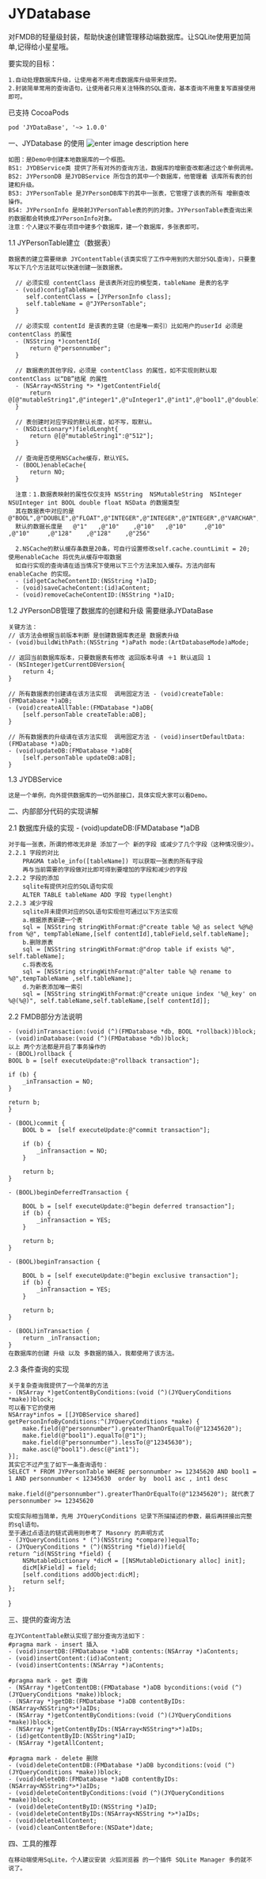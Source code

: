 # JYDatabase
对FMDB的轻量级封装，帮助快速创建管理移动端数据库。让SQLite使用更加简单,记得给小星星哦。

要实现的目标：

	1.自动处理数据库升级，让使用者不用考虑数据库升级带来烦劳。
	2.封装简单常用的查询语句，让使用者只用关注特殊的SQL查询，基本查询不用重复写直接使用即可。

已支持 CocoaPods
	
	pod 'JYDataBase', '~> 1.0.0'
	
一、JYDatabase 的使用
![enter image description here](http://imgdata.hoop8.com/1605/2283412352730.jpg)

	如图：是Demo中创建本地数据库的一个框图。
	BS1: JYDBService类 提供了所有对外的查询方法，数据库的增删查改都通过这个单例调用。
	BS2: JYPersonDB 是JYDBService 所包含的其中一个数据库，他管理着 该库所有表的创建和升级。
	BS3: JYPersonTable 是JYPersonDB库下的其中一张表，它管理了该表的所有 增删查改 操作。
	BS4: JYPersonInfo 是映射JYPersonTable表的列的对象。JYPersonTable表查询出来的数据都会转换成JYPersonInfo对象。
	注意：个人建议不要在项目中建多个数据库，建一个数据库，多张表即可。

1.1 JYPersonTable建立（数据表）
	
	数据表的建立需要继承 JYContentTable(该类实现了工作中用到的大部分SQL查询)，只要重写以下几个方法就可以快速创建一张数据表。
	
	  // 必须实现 contentClass 是该表所对应的模型类，tableName 是表的名字
	  - (void)configTableName{             
         self.contentClass = [JYPersonInfo class];
         self.tableName = @"JYPersonTable";
      }
      
	  // 必须实现 contentId 是该表的主键（也是唯一索引）比如用户的userId 必须是 contentClass 的属性
      - (NSString *)contentId{
          return @"personnumber";
      }

	  // 数据表的其他字段，必须是 contentClass 的属性，如不实现则默认取 contentClass 以“DB”结尾 的属性
      - (NSArray<NSString *> *)getContentField{
          return @[@"mutableString1",@"integer1",@"uInteger1",@"int1",@"bool1",@"double1"];
      }

	  // 表创建时对应字段的默认长度，如不写，取默认。
      - (NSDictionary*)fieldLenght{
      	  return @[@"mutableString1":@"512"];
      }
      
      // 查询是否使用NSCache缓存，默认YES。
      - (BOOL)enableCache{
          return NO;
      }
      
      注意：1.数据表映射的属性仅仅支持 NSString  NSMutableString  NSInteger NSUInteger int BOOL double float NSData 的数据类型
      其在数据表中对应的是@"BOOL",@"DOUBLE",@"FLOAT",@"INTEGER",@"INTEGER",@"INTEGER",@"VARCHAR",@"VARCHAR",@"BLOB"
      默认的数据长度是   @"1"   ,@"10"    ,@"10"   ,@"10"     ,@"10"     ,@"10"     ,@"128"    ,@"128"    ,@"256"
      
      2.NSCache的默认缓存条数是20条，可自行设置修改self.cache.countLimit = 20; 使用enableCache 将优先从缓存中取数据
      如自行实现的查询请在适当情况下使用以下三个方法来加入缓存。方法内部有 enableCache 的实现。
      - (id)getCacheContentID:(NSString *)aID;
	  - (void)saveCacheContent:(id)aContent;
	  - (void)removeCacheContentID:(NSString *)aID;
      
  1.2 JYPersonDB管理了数据库的创建和升级 需要继承JYDataBase

	关键方法：
	// 该方法会根据当前版本判断 是创建数据库表还是 数据表升级
	- (void)buildWithPath:(NSString *)aPath mode:(ArtDatabaseMode)aMode;
	
	// 返回当前数据库版本，只要数据表有修改 返回版本号请 ＋1 默认返回 1
	- (NSInteger)getCurrentDBVersion{
	    return 4;
	}
	
	// 所有数据表的创建请在该方法实现  调用固定方法 - (void)createTable:(FMDatabase *)aDB;
	- (void)createAllTable:(FMDatabase *)aDB{
	    [self.personTable createTable:aDB];
	}
	
	// 所有数据表的升级请在该方法实现  调用固定方法 - (void)insertDefaultData:(FMDatabase *)aDb;
	- (void)updateDB:(FMDatabase *)aDB{
	    [self.personTable updateDB:aDB];
	}

  1.3 JYDBService
  
  	这是一个单例，向外提供数据库的一切外部接口，具体实现大家可以看Demo。
  	
  	
 二、内部部分代码的实现讲解
 
 2.1 数据库升级的实现 - (void)updateDB:(FMDatabase *)aDB 
 
 	对于每一张表，所谓的修改无非是 添加了一个 新的字段 或减少了几个字段（这种情况很少）。
 	2.2.1 字段的对比
 		PRAGMA table_info([tableName]) 可以获取一张表的所有字段
 		再与当前需要的字段做对比即可得到要增加的字段和减少的字段
 	2.2.2 字段的添加
 		sqlite有提供对应的SQL语句实现
 		ALTER TABLE tableName ADD 字段 type(lenght)
 	2.2.3 减少字段
 		sqlite并未提供对应的SQL语句实现但可通过以下方法实现
 		a.根据原表新建一个表
 		sql = [NSString stringWithFormat:@"create table %@ as select %@%@ from %@", tempTableName,[self contentId],tableField,self.tableName];
 		b.删除原表
 		sql = [NSString stringWithFormat:@"drop table if exists %@", self.tableName];
 		c.将表改名
 		sql = [NSString stringWithFormat:@"alter table %@ rename to %@",tempTableName ,self.tableName];
 		d.为新表添加唯一索引
 		sql = [NSString stringWithFormat:@"create unique index '%@_key' on  %@(%@)", self.tableName,self.tableName,[self contentId]];
  	
 2.2 FMDB部分方法说明
 	
 	- (void)inTransaction:(void (^)(FMDatabase *db, BOOL *rollback))block;
	- (void)inDatabase:(void (^)(FMDatabase *db))block;
 	以上 两个方法都是开启了事务操作的
 	- (BOOL)rollback {
    BOOL b = [self executeUpdate:@"rollback transaction"];
    
    if (b) {
        _inTransaction = NO;
    }
    
    return b;
	}
	
	- (BOOL)commit {
	    BOOL b =  [self executeUpdate:@"commit transaction"];
	    
	    if (b) {
	        _inTransaction = NO;
	    }
	    
	    return b;
	}
	
	- (BOOL)beginDeferredTransaction {
	    
	    BOOL b = [self executeUpdate:@"begin deferred transaction"];
	    if (b) {
	        _inTransaction = YES;
	    }
	    
	    return b;
	}
	
	- (BOOL)beginTransaction {
	    
	    BOOL b = [self executeUpdate:@"begin exclusive transaction"];
	    if (b) {
	        _inTransaction = YES;
	    }
	    
	    return b;
	}
	
	- (BOOL)inTransaction {
	    return _inTransaction;
	}
	在数据库的创建 升级 以及 多数据的插入，我都使用了该方法。
	
2.3 条件查询的实现
	
	关于复杂查询我提供了一个简单的方法 
	- (NSArray *)getContentByConditions:(void (^)(JYQueryConditions *make))block;
	可以看下它的使用
	NSArray*infos = [[JYDBService shared] getPersonInfoByConditions:^(JYQueryConditions *make) {
        make.field(@"personnumber").greaterThanOrEqualTo(@"12345620");
        make.field(@"bool1").equalTo(@"1");
        make.field(@"personnumber").lessTo(@"12345630");
        make.asc(@"bool1").desc(@"int1");
    }];
    其实它不过产生了如下一条查询语句：
    SELECT * FROM JYPersonTable WHERE personnumber >= 12345620 AND bool1 = 1 AND personnumber < 12345630  order by  bool1 asc , int1 desc 
    
    make.field(@"personnumber").greaterThanOrEqualTo(@"12345620"); 就代表了 personnumber >= 12345620
    
    实现实际相当简单，先用 JYQueryConditions 记录下所描描述的参数，最后再拼接出完整的sql语句。
    至于通过点语法的链式调用则参考了 Masonry 的声明方式
    - (JYQueryConditions * (^)(NSString *compare))equalTo;
    - (JYQueryConditions * (^)(NSString *field))field{
    return ^id(NSString *field) {
        NSMutableDictionary *dicM = [[NSMutableDictionary alloc] init];
        dicM[kField] = field;
        [self.conditions addObject:dicM];
        return self;
    };
}
	
三、提供的查询方法
	
	在JYContentTable默认实现了部分查询方法如下：
	#pragma mark - insert 插入
	- (void)insertDB:(FMDatabase *)aDB contents:(NSArray *)aContents;
	- (void)insertContent:(id)aContent;
	- (void)insertContents:(NSArray *)aContents;
	
	#pragma mark - get 查询
	- (NSArray *)getContentDB:(FMDatabase *)aDB byconditions:(void (^)(JYQueryConditions *make))block;
    - (NSArray *)getDB:(FMDatabase *)aDB contentByIDs:(NSArray<NSString*>*)aIDs;
	- (NSArray *)getContentByConditions:(void (^)(JYQueryConditions *make))block;
	- (NSArray *)getContentByIDs:(NSArray<NSString*>*)aIDs;
	- (id)getContentByID:(NSString*)aID;
	- (NSArray *)getAllContent;

	#pragma mark - delete 删除
	- (void)deleteContentDB:(FMDatabase *)aDB byconditions:(void (^)(JYQueryConditions *make))block;
	- (void)deleteDB:(FMDatabase *)aDB contentByIDs:(NSArray<NSString*>*)aIDs;
	- (void)deleteContentByConditions:(void (^)(JYQueryConditions *make))block;
	- (void)deleteContentByID:(NSString *)aID;
	- (void)deleteContentByIDs:(NSArray<NSString *>*)aIDs;
	- (void)deleteAllContent;
	- (void)cleanContentBefore:(NSDate*)date;

	
四、工具的推荐
	
	在移动端使用SqLite，个人建议安装 火狐浏览器 的一个插件 SQLite Manager 多的就不说了。

  	
      
      